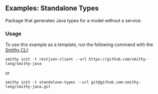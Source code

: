 ## Examples: Standalone Types
Package that generates Java types for a model without a service.

### Usage
To use this example as a template, run the following command with the [Smithy CLI](https://smithy.io/2.0/guides/smithy-cli/index.html):

```console
smithy init -t restjson-client --url https://github.com/smithy-lang/smithy-java
```

or 

```console
smithy init -t standalone-types --url git@github.com:smithy-lang/smithy-java.git
```
